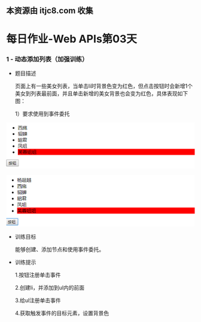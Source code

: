 ## 本资源由 itjc8.com 收集
# 每日作业-Web APIs第03天

### 1 - 动态添加列表（加强训练）

- 题目描述

   页面上有一些美女列表，当单击li时背景色变为红色，但点击按钮时会新增1个美女到列表最前面，并且单击新增的美女背景也会变为红色，具体表现如下图：

   1）要求使用到事件委托

![1551230718895](images/1551230718895.png)

![1551230744046](images/1551230744046.png)

- 训练目标

  能够创建、添加节点和使用事件委托。

- 训练提示

  1.按钮注册单击事件

  2.创建li，并添加到ul内的前面

  3.给ul注册单击事件

  4.获取触发事件的目标元素，设置背景色
